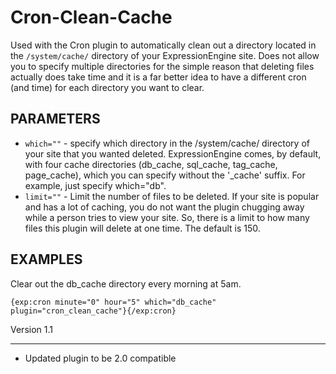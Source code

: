 # Cron-Clean-Cache

Used with the Cron plugin to automatically clean out a directory located in the
`/system/cache/` directory of your ExpressionEngine site. Does not allow you to
specify multiple directories for the simple reason that deleting files actually
does take time and it is a far better idea to have a different cron (and time)
for each directory you want to clear.

## PARAMETERS

- `which=""` - specify which directory in the /system/cache/ directory of your site
that you wanted deleted. ExpressionEngine comes, by default, with four cache
directories (db_cache, sql_cache, tag_cache, page_cache), which you can specify
without the '_cache' suffix. For example, just specify which="db".
- `limit=""` - Limit the number of files to be deleted. If your site is popular and
has a lot of caching, you do not want the plugin chugging away while a person
tries to view your site. So, there is a limit to how many files this plugin
will delete at one time. The default is 150.

## EXAMPLES

Clear out the db_cache directory every morning at 5am.

    {exp:cron minute="0" hour="5" which="db_cache" plugin="cron_clean_cache"}{/exp:cron}


Version 1.1
******************
- Updated plugin to be 2.0 compatible


